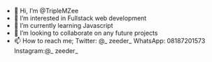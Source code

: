 - 👋 Hi, I’m @TripleMZee
- 👀 I’m interested in Fullstack web development
- 🌱 I’m currently learning Javascript
- 💞️ I’m looking to collaborate on any future projects
- 📫 How to reach me; Twitter: @_ zeeder_ WhatsApp: 08187201573 Instagram:@_ zeeder_

<!---
TripleMZee/TripleMZee is a ✨ special ✨ repository because its `README.md` (this file) appears on your GitHub profile.
You can click the Preview link to take a look at your changes.
--->
